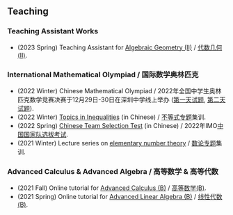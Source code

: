 ## Teaching

### Teaching Assistant Works

- (2023 Spring) Teaching Assistant for [Algebraic Geometry (II)](./AGII23/AGII23.md) / [代数几何(II)](./AGII23/AGII23.md).


### International Mathematical Olympiad / 国际数学奥林匹克

- (2022 Winter) Chinese Mathematical Olympiad / 2022                 年全国中学生奥林匹克数学竞赛决赛于12月29日-30日在深圳中学线上举办 ([第一天试题](./miscellanea/1229B.pdf), [第二天试题](./miscellanea/1230A.pdf)).
- (2022 Winter) [Topics in Inequalities](./ineq/ineq.md) (in Chinese) / [不等式专题](./ineq/ineq.md)集训.
- (2022 Spring) [Chinese Team Selection Test](./miscellanea/2022集训队二期终稿.pdf) (in Chinese) / 2022年IMO[中国国家队选拔考试](./miscellanea/2022集训队二期终稿.pdf). 
- (2021 Winter) Lecture series on [elementary number theory](./imont/imont.md) / [数论专题](./imont/imont.md)集训.


### Advanced Calculus & Advanced Algebra / 高等数学 & 高等代数

- (2021 Fall) Online tutorial for [Advanced Calculus (B)](./cal2021/cal2021.md) / [高等数学(B)](./cal2021/cal2021.md).
- (2021 Spring) Online tutorial for [Advanced Linear Algebra (B)]() / [线性代数(B)]().



